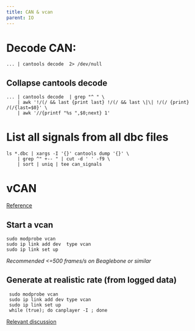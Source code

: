```yaml
---
title: CAN & vcan
parent: IO
---
```


# Decode CAN:

`... | cantools decode  2> /dev/null`

## Collapse cantools decode

```
... | cantools decode  | grep "^ " \
    | awk '!/(/ && last {print last} !/(/ && last \|\| !/(/ {print} /(/{last=$0}' \
    | awk '//{printf "%s ",$0;next} 1'
```

# List all signals from all dbc files

```
ls *.dbc | xargs -I '{}' cantools dump '{}' \
    | grep ^" +-- " | cut -d ' ' -f9 \
    | sort | uniq | tee can_signals
```

# vCAN

[Reference](https://elinux.org/Bringing_CAN_interface_up)

## Start a vcan  

```
sudo modprobe vcan  
sudo ip link add dev  type vcan  
sudo ip link set up   
```

_Recommended <=500 frames/s on Beaglebone or similar_

## Generate at realistic rate (from logged data)

```
 sudo modprobe vcan  
 sudo ip link add dev type vcan  
 sudo ip link set up   
 while (true); do canplayer -I ; done  
```

[Relevant discussion](https://stackoverflow.com/questions/31328302/canplayer-wont-replay-candump-files)
